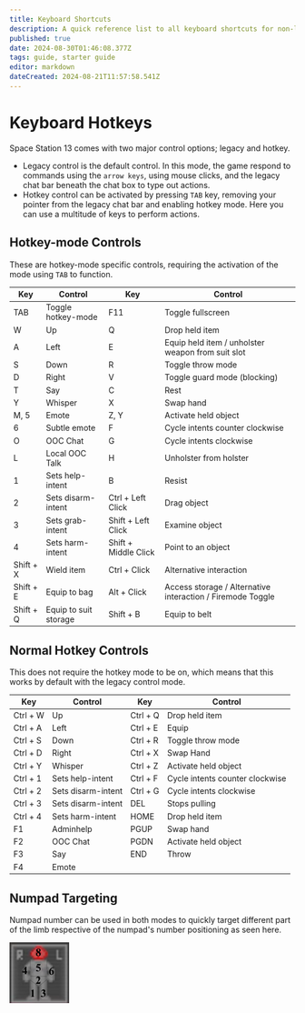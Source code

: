 ```yaml
---
title: Keyboard Shortcuts
description: A quick reference list to all keyboard shortcuts for non-legacy-control players.
published: true
date: 2024-08-30T01:46:08.377Z
tags: guide, starter guide
editor: markdown
dateCreated: 2024-08-21T11:57:58.541Z
---
```


# Keyboard Hotkeys

Space Station 13 comes with two major control options; legacy and hotkey.
* Legacy control is the default control. In this mode, the game respond to commands using the `arrow keys`, using mouse clicks, and the legacy chat bar beneath the chat box to type out actions.
* Hotkey control can be activated by pressing `TAB` key, removing your pointer from the legacy chat bar and enabling hotkey mode. Here you can use a multitude of keys to perform actions.


## Hotkey-mode Controls
These are hotkey-mode specific controls, requiring the activation of the mode using `TAB` to function.

|		Key			|				Control					|		Key					|				Control				|
|			-			|						-						|			-					|						-					|
  |		TAB			|	Toggle hotkey-mode	|		F11					| Toggle fullscreen
| 	W				| Up										|		Q						|	Drop held item
|		A				| Left									|		E						| Equip held item / unholster weapon from suit slot
|		S				|	Down									|		R						|	Toggle throw mode
|		D				| Right									|		V						| Toggle guard mode (blocking)
|		T				| Say										|		C						| Rest
|		Y				| Whisper								|		X						| Swap hand
|		M, 5		| Emote						 			|		Z, Y				|	Activate held object
|		6				| Subtle emote		  		|		F						|	Cycle intents counter clockwise
|   O       | OOC Chat							|		G						| Cycle intents clockwise
|   L       | Local OOC Talk				| 	H						| Unholster from holster
|   1       |	Sets help-intent			|		B						| Resist
|		2				| Sets disarm-intent		|	Ctrl + Left Click 	| Drag object
|   3				|	Sets grab-intent			| Shift + Left Click | Examine object
|   4       | Sets harm-intent      |	Shift + Middle Click | Point to an object
| Shift + X | Wield item 						| Ctrl + Click| Alternative interaction	
| Shift + E | Equip to bag					| Alt + Click| Access storage / Alternative interaction / Firemode Toggle 
| Shift + Q | Equip to suit storage	| Shift + B			| Equip to belt

## Normal Hotkey Controls
This does not require the hotkey mode to be on, which means that this works by default with the legacy control mode.

|		Key			|				Control					|		Key					|				Control				|
|			-			|						-						|			-					|						-					|
|	Ctrl + W  |	Up										|	Ctrl + Q			| Drop held item
|	Ctrl + A	| Left									|	Ctrl + E			| Equip
|	Ctrl + S	|	Down									|	Ctrl + R			|	Toggle throw mode
|	Ctrl + D	| Right									|	Ctrl + X			| Swap Hand
|	Ctrl + Y	| Whisper								|	Ctrl + Z 			| Activate held object
| Ctrl + 1	| Sets help-intent			|	Ctrl + F			| Cycle intents counter clockwise
| Ctrl + 2  | Sets disarm-intent		| Ctrl + G			| Cycle intents clockwise
| Ctrl + 3  | Sets disarm-intent		| DEL						| Stops pulling
| Ctrl + 4  | Sets harm-intent			| HOME					| Drop held item
|	F1				| Adminhelp							| PGUP					| Swap hand
| F2        | OOC Chat							| PGDN					| Activate held object
| F3				| Say										| END						| Throw
| F4				| Emote									|

## Numpad Targeting
Numpad number can be used in both modes to quickly target different part of the limb respective of the numpad's number positioning as seen here.

![numpadtargeting.png](/numpadtargeting.png)
